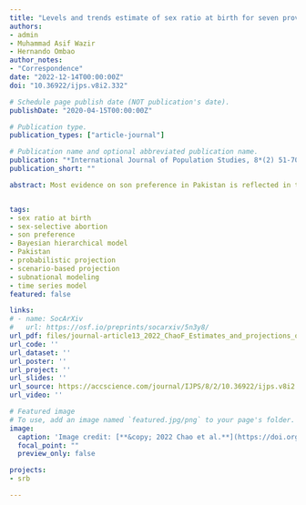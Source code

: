 ```yaml
---
title: "Levels and trends estimate of sex ratio at birth for seven provinces of Pakistan from 1980 to 2020 with scenario-based probabilistic projections of missing female birth to 2050: A Bayesian modeling approach"
authors:
- admin
- Muhammad Asif Wazir
- Hernando Ombao
author_notes:
- "Correspondence"
date: "2022-12-14T00:00:00Z"
doi: "10.36922/ijps.v8i2.332"

# Schedule page publish date (NOT publication's date).
publishDate: "2020-04-15T00:00:00Z"

# Publication type.
publication_types: ["article-journal"]

# Publication name and optional abbreviated publication name.
publication: "*International Journal of Population Studies, 8*(2) 51-70"
publication_short: ""

abstract: Most evidence on son preference in Pakistan is reflected in the higher child mortality among females than males. The sex discrimination before birth is rarely reported in Pakistan. This is the first study to quantify prenatal sex discrimination in Pakistan on a subnational level. We provide annual estimates of the sex ratio at birth (SRB) from 1980 to 2020 and scenario-based projections of the number of missing female births up to 2050 by Pakistan province. The results are based on a comprehensive database consisting of 832,091 birth records from all available surveys and censuses. We adopted a Bayesian hierarchical time series model to synthesize different data sources. We identified Balochistan with an existing imbalanced SRB since 1980. For the rest provinces without past or ongoing SRB inflation, we projected the largest female birth deficit to occur in Punjab in 2033 under the scenario that the SRB transition process starts in 2021. We demonstrated important disparities in the occurrence and quantification of missing female births up to 2050.


tags:
- sex ratio at birth
- sex-selective abortion
- son preference
- Bayesian hierarchical model
- Pakistan
- probabilistic projection
- scenario-based projection
- subnational modeling
- time series model
featured: false

links:
# - name: SocArXiv
#   url: https://osf.io/preprints/socarxiv/5n3y8/
url_pdf: files/journal-article13_2022_ChaoF_Estimates_and_projections_of_sex_ratio_at_birth_for_seven_provinces_of_Pakistan.pdf
url_code: ''
url_dataset: ''
url_poster: ''
url_project: ''
url_slides: ''
url_source: https://accscience.com/journal/IJPS/8/2/10.36922/ijps.v8i2.332
url_video: ''

# Featured image
# To use, add an image named `featured.jpg/png` to your page's folder. 
image:
  caption: 'Image credit: [**&copy; 2022 Chao et al.**](https://doi.org/10.36922/ijps.v8i2.332)'
  focal_point: ""
  preview_only: false

projects:
- srb

---
```

<div data-badge-details="right" data-badge-type="medium-donut" data-doi="10.36922/ijps.v8i2.332" data-hide-no-mentions="true" class="altmetric-embed"></div>
